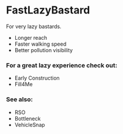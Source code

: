 # FastLazyBastard
For very lazy bastards.
- Longer reach
- Faster walking speed
- Better pollution visibility

### For a great lazy experience check out:
- Early Construction
- Fill4Me

### See also:
- RSO
- Bottleneck
- VehicleSnap